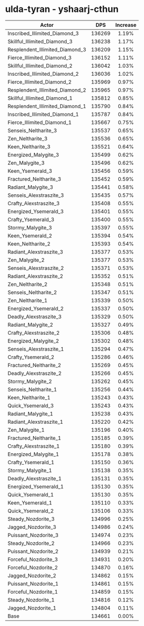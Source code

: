 # ulda-tyran - yshaarj-cthun
| Actor | DPS | Increase |
|---|:---:|:---:|
|Inscribed_Illimited_Diamond_3|136269|1.19%|
|Skillful_Illimited_Diamond_3|136238|1.17%|
|Resplendent_Illimited_Diamond_3|136209|1.15%|
|Fierce_Illimited_Diamond_3|136152|1.11%|
|Skillful_Illimited_Diamond_2|136042|1.03%|
|Inscribed_Illimited_Diamond_2|136036|1.02%|
|Fierce_Illimited_Diamond_2|135969|0.97%|
|Resplendent_Illimited_Diamond_2|135965|0.97%|
|Skillful_Illimited_Diamond_1|135812|0.85%|
|Resplendent_Illimited_Diamond_1|135790|0.84%|
|Inscribed_Illimited_Diamond_1|135787|0.84%|
|Fierce_Illimited_Diamond_1|135667|0.75%|
|Senseis_Neltharite_3|135537|0.65%|
|Zen_Neltharite_3|135536|0.65%|
|Keen_Neltharite_3|135521|0.64%|
|Energized_Malygite_3|135499|0.62%|
|Zen_Malygite_3|135496|0.62%|
|Keen_Ysemerald_3|135456|0.59%|
|Fractured_Neltharite_3|135452|0.59%|
|Radiant_Malygite_3|135441|0.58%|
|Senseis_Alexstraszite_3|135435|0.57%|
|Crafty_Alexstraszite_3|135408|0.55%|
|Energized_Ysemerald_3|135401|0.55%|
|Crafty_Ysemerald_3|135400|0.55%|
|Stormy_Malygite_3|135397|0.55%|
|Keen_Ysemerald_2|135394|0.54%|
|Keen_Neltharite_2|135393|0.54%|
|Radiant_Alexstraszite_3|135377|0.53%|
|Zen_Malygite_2|135377|0.53%|
|Senseis_Alexstraszite_2|135371|0.53%|
|Radiant_Alexstraszite_2|135352|0.51%|
|Zen_Neltharite_2|135348|0.51%|
|Senseis_Neltharite_2|135347|0.51%|
|Zen_Neltharite_1|135339|0.50%|
|Energized_Ysemerald_2|135337|0.50%|
|Deadly_Alexstraszite_3|135329|0.50%|
|Radiant_Malygite_2|135327|0.49%|
|Crafty_Alexstraszite_2|135306|0.48%|
|Energized_Malygite_2|135302|0.48%|
|Senseis_Alexstraszite_1|135294|0.47%|
|Crafty_Ysemerald_2|135286|0.46%|
|Fractured_Neltharite_2|135269|0.45%|
|Deadly_Alexstraszite_2|135266|0.45%|
|Stormy_Malygite_2|135262|0.45%|
|Senseis_Neltharite_1|135256|0.44%|
|Keen_Neltharite_1|135243|0.43%|
|Quick_Ysemerald_3|135243|0.43%|
|Radiant_Malygite_1|135238|0.43%|
|Radiant_Alexstraszite_1|135220|0.42%|
|Zen_Malygite_1|135196|0.40%|
|Fractured_Neltharite_1|135185|0.39%|
|Crafty_Alexstraszite_1|135180|0.39%|
|Energized_Malygite_1|135178|0.38%|
|Crafty_Ysemerald_1|135150|0.36%|
|Stormy_Malygite_1|135138|0.35%|
|Deadly_Alexstraszite_1|135131|0.35%|
|Energized_Ysemerald_1|135130|0.35%|
|Quick_Ysemerald_1|135130|0.35%|
|Keen_Ysemerald_1|135110|0.33%|
|Quick_Ysemerald_2|135106|0.33%|
|Steady_Nozdorite_3|134996|0.25%|
|Jagged_Nozdorite_3|134986|0.24%|
|Puissant_Nozdorite_3|134974|0.23%|
|Steady_Nozdorite_2|134966|0.23%|
|Puissant_Nozdorite_2|134939|0.21%|
|Forceful_Nozdorite_3|134931|0.20%|
|Forceful_Nozdorite_2|134870|0.16%|
|Jagged_Nozdorite_2|134862|0.15%|
|Puissant_Nozdorite_1|134861|0.15%|
|Forceful_Nozdorite_1|134859|0.15%|
|Steady_Nozdorite_1|134816|0.12%|
|Jagged_Nozdorite_1|134804|0.11%|
|Base|134661|0.00%|
